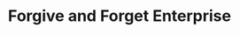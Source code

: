 ---
title: "Forgive and Forget Enterprise"
url: /accra/forgive-and-forget-enterprise/
shop: Möbel
---